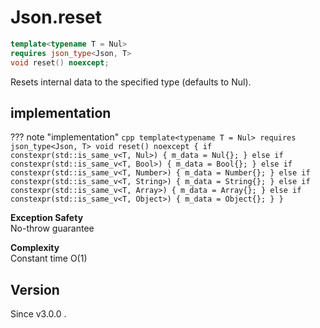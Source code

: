# **Json.reset**

```cpp
template<typename T = Nul>
requires json_type<Json, T>
void reset() noexcept;
```

Resets internal data to the specified type (defaults to Nul).

## implementation

??? note "implementation"
    ```cpp
    template<typename T = Nul>
    requires json_type<Json, T>
    void reset() noexcept {
        if constexpr(std::is_same_v<T, Nul>) {
            m_data = Nul{};
        } else if constexpr(std::is_same_v<T, Bool>) {
            m_data = Bool{};
        } else if constexpr(std::is_same_v<T, Number>) {
            m_data = Number{};
        } else if constexpr(std::is_same_v<T, String>) {
            m_data = String{};
        } else if constexpr(std::is_same_v<T, Array>) {
            m_data = Array{};
        } else if constexpr(std::is_same_v<T, Object>) {
            m_data = Object{};
        }
    }
    ```

**Exception Safety**  
No-throw guarantee

**Complexity**  
Constant time O(1)


## Version

Since v3.0.0 .
